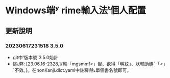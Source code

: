 
# Windows端ʸ rime輸入法ᵗ個人配置

## 更新說明

### 20230617231518 3.5.0

* git中ᵗ版本號ˋ3.5.0始計
* 除˪弊: [23.06.16-2328,]<bug>{輸「mgsmmf<」旹、欲得「明紋」、肰輔助碼ˉ「<」ˋ不效。}。在nonKanji.dict.yaml中註釋ᶤ除˪單個書名號即可。